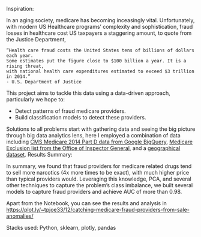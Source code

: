 
Inspiration:

In an aging society, medicare has becoming inceasingly vital. Unfortunately, with modern US Healthcare programs’ complexity and sophistication, fraud losses in healthcare cost US taxpayers a staggering amount, to quote from the Justice Department,

    “Health care fraud costs the United States tens of billions of dollars each year. 
    Some estimates put the figure close to $100 billion a year. It is a rising threat, 
    with national health care expenditures estimated to exceed $3 trillion in 2014.” 
    - U.S. Department of Justice

This project aims to tackle this data using a data-driven approach, particularly we hope to: 
* Detect patterns of fraud medicare providers. 
* Build classification models to detect these providers.

Solutions to all problems start with gathering data and seeing the big picture through big data analytics lens, here I employed a combination of data including [CMS Medicare 2014 Part D data from Google BigQuery](https://cloud.google.com/bigquery/public-data/medicare), [Medicare Exclusion list from the Office of Inspector General](https://oig.hhs.gov/exclusions/exclusions_list.asp#instruct), and a [geographical dataset](https://simplemaps.com/data/us-cities).
Results Summary:

In summary, we found that fraud providers for medicare related drugs tend to sell more narcotics (4x more times to be exact), with much higher price than typical providers would. Leveraging this knowledge, PCA, and several other techniques to capture the problem’s class imbalance, we built several models to capture fraud providers and achieve AUC of more than 0.98.

Apart from the Notebook, you can see the results and analysis in
https://plot.ly/~tpjoe33/12/catching-medicare-fraud-providers-from-sale-anomalies/

Stacks used: Python, sklearn, plotly, pandas
